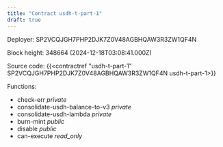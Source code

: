 ```yaml
---
title: "Contract usdh-t-part-1"
draft: true
---
```

Deployer: SP2VCQJGH7PHP2DJK7Z0V48AGBHQAW3R3ZW1QF4N


 



Block height: 348664 (2024-12-18T03:08:41.000Z)

Source code: {{<contractref "usdh-t-part-1" SP2VCQJGH7PHP2DJK7Z0V48AGBHQAW3R3ZW1QF4N usdh-t-part-1>}}

Functions:

* check-err _private_
* consolidate-usdh-balance-to-v3 _private_
* consolidate-usdh-lambda _private_
* burn-mint _public_
* disable _public_
* can-execute _read_only_
